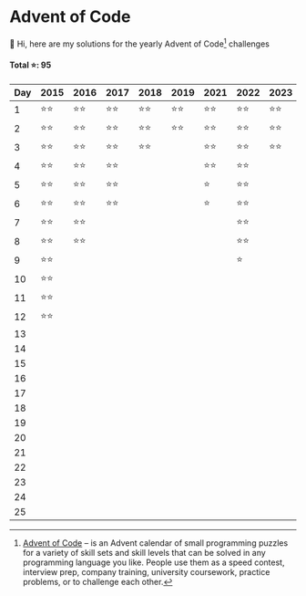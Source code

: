 # Advent of Code
👋 Hi, here are my solutions for the yearly Advent of Code[^aoc] challenges

#### Total ⭐️: 95

| Day | 2015 | 2016 | 2017 | 2018 | 2019 | 2021 | 2022 | 2023 |
| ---| ---| ---| ---| ---| ---| ---| ---| --- |
| 1 | ⭐️⭐️ | ⭐️⭐️ | ⭐️⭐️ | ⭐️⭐️ | ⭐️⭐️ | ⭐️⭐️ | ⭐️⭐️ | ⭐️⭐️ |
| 2 | ⭐️⭐️ | ⭐️⭐️ | ⭐️⭐️ | ⭐️⭐️ | ⭐️⭐️ | ⭐️⭐️ | ⭐️⭐️ | ⭐️⭐️ |
| 3 | ⭐️⭐️ | ⭐️⭐️ | ⭐️⭐️ | ⭐️⭐️ |  | ⭐️⭐️ | ⭐️⭐️ | ⭐️⭐️ |
| 4 | ⭐️⭐️ | ⭐️⭐️ | ⭐️⭐️ |  |  | ⭐️⭐️ | ⭐️⭐️ |  |
| 5 | ⭐️⭐️ | ⭐️⭐️ | ⭐️⭐️ |  |  | ⭐️ | ⭐️⭐️ |  |
| 6 | ⭐️⭐️ | ⭐️⭐️ | ⭐️⭐️ |  |  | ⭐️ | ⭐️⭐️ |  |
| 7 | ⭐️⭐️ | ⭐️⭐️ |  |  |  |  | ⭐️⭐️ |  |
| 8 | ⭐️⭐️ | ⭐️⭐️ |  |  |  |  | ⭐️⭐️ |  |
| 9 | ⭐️⭐️ |  |  |  |  |  | ⭐️ |  |
| 10 | ⭐️⭐️ |  |  |  |  |  |  |  |
| 11 | ⭐️⭐️ |  |  |  |  |  |  |  |
| 12 | ⭐️⭐️ |  |  |  |  |  |  |  |
| 13 |  |  |  |  |  |  |  |  |
| 14 |  |  |  |  |  |  |  |  |
| 15 |  |  |  |  |  |  |  |  |
| 16 |  |  |  |  |  |  |  |  |
| 17 |  |  |  |  |  |  |  |  |
| 18 |  |  |  |  |  |  |  |  |
| 19 |  |  |  |  |  |  |  |  |
| 20 |  |  |  |  |  |  |  |  |
| 21 |  |  |  |  |  |  |  |  |
| 22 |  |  |  |  |  |  |  |  |
| 23 |  |  |  |  |  |  |  |  |
| 24 |  |  |  |  |  |  |  |  |
| 25 |  |  |  |  |  |  |  |  |

[^aoc]: [Advent of Code][aoc] – is an Advent calendar of small programming puzzles for a variety of skill sets and skill levels that can be solved in any programming language you like. People use them as a speed contest, interview prep, company training, university coursework, practice problems, or to challenge each other.

[aoc]: https://adventofcode.com
